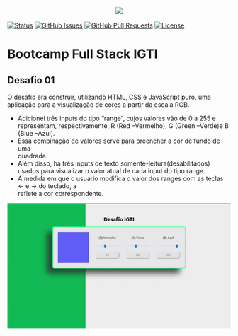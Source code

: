 ﻿<p align="center"><img src="https://apexensino.com.br/wp-content/uploads/2017/11/html-css-javascript.jpg" width="400"></p>

<p align="center">

[![Status](https://img.shields.io/badge/status-active-success.svg)]()
[![GitHub Issues](https://img.shields.io/github/issues/kylelobo/The-Documentation-Compendium.svg)](https://github.com/kylelobo/The-Documentation-Compendium/issues)
[![GitHub Pull Requests](https://img.shields.io/github/issues-pr/kylelobo/The-Documentation-Compendium.svg)](https://github.com/kylelobo/The-Documentation-Compendium/pulls)
[![License](https://img.shields.io/badge/license-MIT-blue.svg)](/LICENSE)

</p>
 
 
 # Bootcamp Full Stack IGTI
## Desafio 01

O desafio era construir,   utilizando   HTML,   CSS   e   JavaScript   puro,   uma   aplicação   para   a visualização de cores a partir da escala RGB.

- Adicionei três inputs do tipo “range”, cujos valores vão de 0 a 255 e representam, respectivamente, R (Red –Vermelho), G (Green –Verde)e B (Blue –Azul).
- Essa combinação de valores serve para preencher a cor de fundo de uma <div> quadrada.
- Além  disso, há  três  inputs  de  texto  somente-leitura(desabilitados) usados para visualizar o valor atual de cada input do tipo range.
- À medida em que o usuário modifica o valor dos ranges com as teclas ← e → do teclado, a <div> reflete a cor correspondente.  
  
  
 
![Desafio](https://github.com/alex-dev2015/desafio01_IGTI/blob/master/img/Desafio%20IGTI%20-%20Modulo%201.gif)  


